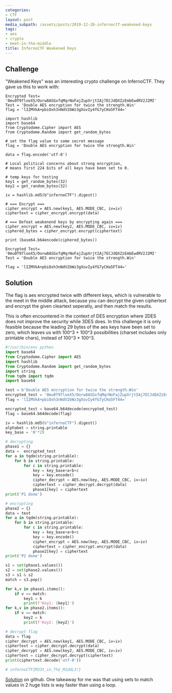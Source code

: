 ```yaml
---
categories:
- CTF
layout: post
media_subpath: /assets/posts/2019-12-28-infernoctf-weakened-keys
tags:
- aes
- crypto
- meet-in-the-middle
title: InfernoCTF Weakened Keys
---
```


## Challenge

"Weakened Keys" was an interesting crypto challenge on InfernoCTF. They gave us this to work with:

```
Encrypted Test= '0mu0T97looX5/Oorw8ASGxfqMqrNoFajZupXrjtIAj7ECJdQXZzEmbEwdRV2J2MI' 
Test = 'Double AES encryption for twice the strength.Win'
flag = 'lIZMVkA+pbiOxh3nNdV2bWz3gXovIy4fG7yCHa5FT44='
```

```
import hashlib
import base64
from Cryptodome.Cipher import AES
from Cryptodome.Random import get_random_bytes

# set the flag value to some secret message
flag = 'Double AES encryption for twice the strength.Win'

data = flag.encode('utf-8')

# Local political concerns about strong encryption,
# means first 224 bits of all keys have been set to 0.

# temp keys for testing
key1 = get_random_bytes(32) 
key2 = get_random_bytes(32)

iv = hashlib.md5(b"infernoCTF").digest()

# === Encrypt ===
cipher_encrypt = AES.new(key1, AES.MODE_CBC, iv=iv)
ciphertext = cipher_encrypt.encrypt(data)

# === Defeat weakenend keys by encrypting again ===
cipher_encrypt = AES.new(key2, AES.MODE_CBC, iv=iv)
ciphered_bytes = cipher_encrypt.encrypt(ciphertext)

print (base64.b64encode(ciphered_bytes))

Encrypted Test= '0mu0T97looX5/Oorw8ASGxfqMqrNoFajZupXrjtIAj7ECJdQXZzEmbEwdRV2J2MI' Test = 'Double AES encryption for twice the strength.Win'

flag = 'lIZMVkA+pbiOxh3nNdV2bWz3gXovIy4fG7yCHa5FT44='
```

## Solution

The flag is aes encrypted twice with different keys, which is vulnerable to the meet in the middle attack, because you can decrypt the given ciphertext and encrypt the given cleartext seperatly, and then match the results.

This is often encountered in the context of DES encryption where 2DES does not improve the security while 3DES does. In this challenge it is only feasible because the leading 29 bytes of the aes keys have been set to zero, which leaves us with 100^3 + 100^3 possibilities (charset includes only printable chars), instead of 100^3 \* 100^3.

```python
#!/usr/bin/env python
import base64
from Cryptodome.Cipher import AES
import hashlib
from Cryptodome.Random import get_random_bytes
import string
from tqdm import tqdm
import base64

test = b'Double AES encryption for twice the strength.Win'
encrypted_test = '0mu0T97looX5/Oorw8ASGxfqMqrNoFajZupXrjtIAj7ECJdQXZzEmbEwdRV2J2MI'
flag = 'lIZMVkA+pbiOxh3nNdV2bWz3gXovIy4fG7yCHa5FT44='

encrypted_test = base64.b64decode(encrypted_test)
flag = base64.b64decode(flag)

iv = hashlib.md5(b"infernoCTF").digest()
alphabet = string.printable
key_base = '0'*29

# decrypting
phase1 = {}
data =  encrypted_test
for a in tqdm(string.printable):
    for b in string.printable:
        for c in string.printable:            
            key = key_base+a+b+c 
            key = key.encode()
            cipher_decrypt = AES.new(key, AES.MODE_CBC, iv=iv)
            ciphertext = cipher_decrypt.decrypt(data)           
            phase1[key] = ciphertext
print('P1 done')

# encrypting
phase2 = {}
data = test
for a in tqdm(string.printable):
    for b in string.printable:
        for c in string.printable:  
            key = key_base+a+b+c 
            key = key.encode()            
            cipher_encrypt = AES.new(key, AES.MODE_CBC, iv=iv)
            ciphertext = cipher_encrypt.encrypt(data)
            phase2[key] = ciphertext               
print('P2 done')

s1 = set(phase1.values())
s2 = set(phase2.values())
s3 = s1 & s2
match = s3.pop()

for k,v in phase1.items():
    if v == match:
        key1 = k
        print(f'Key1: {key1}')
for k,v in phase2.items():
    if v == match:
        key2 = k
        print(f'Key2: {key2}')

# decrypt flag
data = flag
cipher_decrypt = AES.new(key1, AES.MODE_CBC, iv=iv)
ciphertext = cipher_decrypt.decrypt(data)
cipher_decrypt = AES.new(key2, AES.MODE_CBC, iv=iv)
ciphertext = cipher_decrypt.decrypt(ciphertext)
print(ciphertext.decode('utf-8'))

# infernoCTF{M33t_in_Th£_M1ddL3!}
```

[Solution](https://gist.github.com/xct/59522d8865150aecb2a36a78456b8d6b) on github. One takeaway for me was that using sets to match values in 2 huge lists is way faster than using a loop.